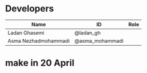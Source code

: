 # Developers
Name | ID | Role
------------ | ------------- | -------------
Ladan Ghasemi | @ladan_gh |
Asma Nezhadmohammadi | @asma_mohammadi |
# make in 20 April 

